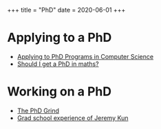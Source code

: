 +++
title = "PhD"
date = 2020-06-01
+++

# Applying to a PhD
 - [Applying to PhD Programs in Computer Science](https://www.cs.cmu.edu/~harchol/gradschooltalk.pdf)
 - [Should I get a PhD in maths?](http://mathmisery.com/wp/2014/07/12/should-i-get-a-phd-in-math/)

# Working on a PhD
 - [The PhD Grind](http://pgbovine.net/PhD-memoir/pguo-PhD-grind.pdf)
 - [Grad school experience of Jeremy Kun](https://medium.com/@jeremyjkun/my-graduate-career-in-math-85fd4efb0fa9#.s5si561ir)
